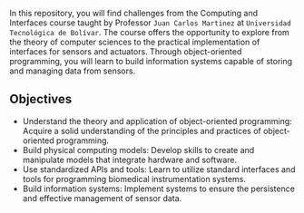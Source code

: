 In this repository, you will find challenges from the Computing and Interfaces course taught by Professor `Juan Carlos Martinez` at `Universidad Tecnológica de Bolívar`. The course offers the opportunity to explore from the theory of computer sciences to the practical implementation of interfaces for sensors and actuators. Through object-oriented programming, you will learn to build information systems capable of storing and managing data from sensors.

## Objectives
- Understand the theory and application of object-oriented programming: Acquire a solid understanding of the principles and practices of object-oriented programming.
- Build physical computing models: Develop skills to create and manipulate models that integrate hardware and software.
- Use standardized APIs and tools: Learn to utilize standard interfaces and tools for programming biomedical instrumentation systems.
- Build information systems: Implement systems to ensure the persistence and effective management of sensor data.
